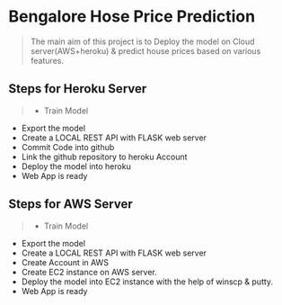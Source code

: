 # Bengalore Hose Price Prediction

> The main aim of this project is to Deploy the model on Cloud server(AWS+heroku) & predict house prices based on various features.

## Steps  for Heroku Server
>* Train Model
* Export the model
* Create a LOCAL REST API with FLASK web server
* Commit Code into github
* Link the github repository to heroku Account
* Deploy the model into heroku
* Web App is ready

## Steps for AWS Server

>* Train Model
* Export the model
* Create a LOCAL REST API with FLASK web server
* Create Account in AWS 
* Create EC2 instance on AWS server.
* Deploy the model into EC2 instance with the help of winscp  & putty.
* Web App is ready
